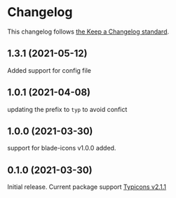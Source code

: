 # Changelog

This changelog follows [the Keep a Changelog standard](https://keepachangelog.com).

## 1.3.1 (2021-05-12)
Added support for config file

## 1.0.1 (2021-04-08)
updating the prefix to `typ` to avoid confict

## 1.0.0 (2021-03-30)
support for blade-icons v1.0.0 added.

## 0.1.0 (2021-03-30)

Initial release.
Current package support [Typicons v2.1.1](https://github.com/stephenhutchings/typicons.font/releases/tag/v2.1.1)
